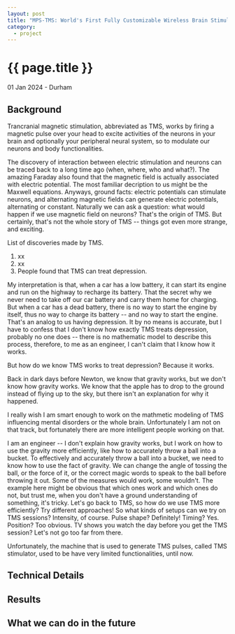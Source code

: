 ```yaml
---
layout: post
title: "MPS-TMS: World's First Fully Customizable Wireless Brain Stimulator"
category: 
  - project
---
```


{{ page.title }}
================

<p class="meta">01 Jan 2024 - Durham</p>

## Background
Trancranial magnetic stimulation, abbreviated as TMS, works by firing a magnetic pulse over your head to excite activities of the neurons in your brain and optionally your peripheral neural system, so to modulate our neurons and body functionalities.

The discovery of interaction between electric stimulation and neurons can be traced back to a long time ago (when, where, who and what?). The amazing Faraday also found that the magnetic field is actually associated with electric potential. The most familiar decription to us might be the Maxwell equations. 
Anyways, ground facts: electric potentials can stimulate neurons, and alternating magnetic fields can generate electric potentials, alternating or constant. Naturally we can ask a question: what would happen if we use magnetic field on neurons? That's the origin of TMS. But certainly, that's not the whole story of TMS -- things got even more strange, and exciting. 

List of discoveries made by TMS.
1. xx
2. xx
99. People found that TMS can treat depression.

My interpretation is that, when a car has a low battery, it can start its engine and run on the highway to recharge its battery. That the secret why we never need to take off our car battery and carry them home for charging. But when a car has a dead battery, there is no way to start the engine by itself, thus no way to charge its battery -- and no way to start the engine. That's an analog to us having depression. It by no means is accurate, but I have to confess that I don't know how exactly TMS treats depression, probably no one does -- there is no mathematic model to describe this process, therefore, to me as an engineer, I can't claim that I know how it works. 

But how do we know TMS works to treat depression? Because it works. 

Back in dark days before Newton, we know that gravity works, but we don't know how gravity works. We know that the apple has to drop to the ground instead of flying up to the sky, but there isn't an explanation for why it happened. 

I really wish I am smart enough to work on the mathmetic modeling of TMS influencing mental disorders or the whole brain. Unfortunately I am not on that track, but fortunately there are more intelligent people working on that. 

I am an engineer -- I don't explain how gravity works, but I work on how to use the gravity more efficiently, like how to accurately throw a ball into a bucket. To effectively and accurately throw a ball into a bucket, we need to know how to use the fact of gravity. We can change the angle of tossing the ball, or the force of it, or the correct magic words to speak to the ball before throwing it out. Some of the measures would work, some wouldn't. The example here might be obvious that which ones work and which ones do not, but trust me, when you don't have a ground understanding of something, it's tricky. 
Let's go back to TMS, so how do we use TMS more efficiently? Try different approaches! So what kinds of setups can we try on TMS sessions? Intensity, of course. Pulse shape? Definitely! Timing? Yes. Position? Too obvious. TV shows you watch the day before you get the TMS session? Let's not go too far from there. 

Unfortunately, the machine that is used to generate TMS pulses, called TMS stimulator, used to be have very limited functionalities, until now.


## Technical Details 

## Results

## What we can do in the future
